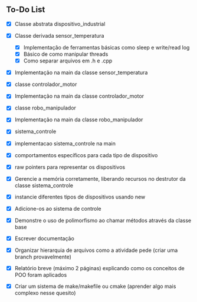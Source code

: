 ## To-Do List
- [x] Classe abstrata dispositivo_industrial
- [x] Classe derivada sensor_temperatura
    - [x] Implementação de ferramentas básicas como sleep e write/read log
    - [x] Básico de como manipular threads
    - [x] Como separar arquivos em .h e .cpp
- [x] Implementação na main da classe sensor_temperatura
- [x] classe controlador_motor
- [x] Implementação na main da classe controlador_motor
- [x] classe robo_manipulador
- [x] Implementação na main da classe robo_manipulador
- [x] sistema_controle
- [x] implementacao sistema_controle na main
- [x] comportamentos específicos para cada tipo de dispositivo
- [x] raw pointers para representar os dispositivos
- [x] Gerencie a memória corretamente, liberando recursos no destrutor da classe sistema_controle
- [x] instancie diferentes tipos de dispositivos usando new
- [x] Adicione-os ao sistema de controle
- [x] Demonstre o uso de polimorfismo ao chamar métodos através da classe base
- [x] Escrever documentação
- [x] Organizar hierarquia de arquivos como a atividade pede (criar uma branch provavelmente)
- [x] Relatório breve (máximo 2 páginas) explicando como os conceitos de POO foram aplicados
- [x] Criar um sistema de make/makefile ou cmake (aprender algo mais complexo nesse quesito)




